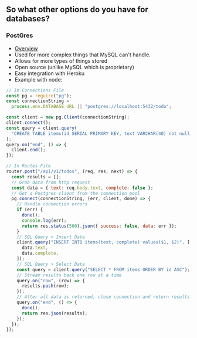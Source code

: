 ## So what other options do you have for databases?

### PostGres

- [Overview](https://www.postgresql.org/about/)
- Used for more complex things that MySQL can't handle.
- Allows for more types of things stored
- Open source (unlike MySQL which is proprietary)
- Easy integration with Heroku
- Example with node:

```javascript
// In Connections File
const pg = require("pg");
const connectionString =
  process.env.DATABASE_URL || "postgres://localhost:5432/todo";

const client = new pg.Client(connectionString);
client.connect();
const query = client.query(
  "CREATE TABLE items(id SERIAL PRIMARY KEY, text VARCHAR(40) not null, complete BOOLEAN)"
);
query.on("end", () => {
  client.end();
});

// In Routes File
router.post("/api/v1/todos", (req, res, next) => {
  const results = [];
  // Grab data from http request
  const data = { text: req.body.text, complete: false };
  // Get a Postgres client from the connection pool
  pg.connect(connectionString, (err, client, done) => {
    // Handle connection errors
    if (err) {
      done();
      console.log(err);
      return res.status(500).json({ success: false, data: err });
    }
    // SQL Query > Insert Data
    client.query("INSERT INTO items(text, complete) values($1, $2)", [
      data.text,
      data.complete,
    ]);
    // SQL Query > Select Data
    const query = client.query("SELECT * FROM items ORDER BY id ASC");
    // Stream results back one row at a time
    query.on("row", (row) => {
      results.push(row);
    });
    // After all data is returned, close connection and return results
    query.on("end", () => {
      done();
      return res.json(results);
    });
  });
});
```
